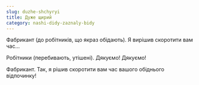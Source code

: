 ```yaml
---
slug: duzhe-shchyryi
title: Дуже щирий
category: nashi-didy-zaznaly-bidy
---
```

Фабрикант (до робітників, що якраз обідають). Я вирішив скоротити вам час…

Робітники (перебивають, утішені). Дякуємо! Дякуємо!

Фабрикант.  Так, я рішив скоротити вам час вашого обіднього відпочинку!
